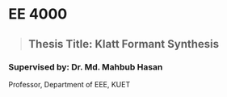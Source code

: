 # EE 4000
> ## Thesis Title: Klatt Formant Synthesis

### Supervised by: Dr. Md. Mahbub Hasan
Professor, Department of EEE, KUET
